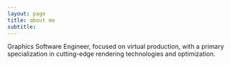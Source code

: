 ```yaml
---
layout: page
title: about me
subtitle:
---
```


Graphics Software Engineer, focused on virtual production, with a primary specialization in cutting-edge rendering technologies and optimization.
